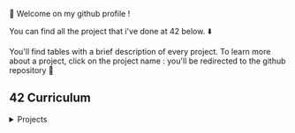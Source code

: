 :wave: Welcome on my github profile !

You can find all the project that i've done at 42 below. :arrow_down:

You'll find tables with a brief description of every project. To learn more about a project, click on the project name : you'll be redirected to the github repository :file_folder:

## 42 Curriculum

<details>
<summary>Projects</summary>

| Project                                                       | How cool ?                         | How difficult ?         | Has a great README ? | Language   | Goal                                                                              |
|---------------------------------------------------------------|------------------------------------|-------------------------|----------------------|------------|-----------------------------------------------------------------------------------|
| [minitalk](https://github.com/noctuelles/42-minitalk)         | :star: :star: :star: :star:        | :anger: :anger:         | :heavy_check_mark:   | C          | Discovering UNIX signals & bitwise.                                               |
| [fdf](https://github.com/noctuelles/42-fdf)                   | :star: :star: :star: :star: :star: | :anger: :anger: :anger: | :heavy_check_mark:   | C          | First step in computer graphic projection with the MiniLibX.                      |
| [ft_printf](https://github.com/noctuelles/42-printf)          | :star: :star: :star:               | :anger: :anger:         | :heavy_check_mark:   | C          | How about recoding the libc standard function printf ? The bonuses are formative. |
| [get_next_line](https://github.com/noctuelles/42-gnl)         | :star: :star: :star:               | :anger: :anger:         | :x:                  | C          | Read file descriptor, process data, return a line, repeat.                        |
| [libft](https://github.com/noctuelles/42-libft)               | :star: :star:                      | :anger:                 | :x:                  | C          | Your first C library. Your companion for the common-core.                         |
| [born2beroot](https://github.com/noctuelles/42-born2beroot)   | :star:                             | :anger:                 | :x:                  | Shell, CLI | Diving system administration using Debian / CentOS.                               |
| [push_swap](https://github.com/noctuelles/42-push_swap)       | :star: :star: :star: :star:        | :anger: :anger: :anger: | :heavy_check_mark:   | C          | Sorting an array of integer with the least move using push_swap instruction set.  |

### Rush

Rushes are weekend project that starts Friday at 8:42pm and ends Sunday at 11:42pm.

Subjects are usually hard and requieres a lot of investment : they can asks you to re-create a Space Invader game in your terminal using C/C++, create a Connect4 AI, or use a 30 years old forgotten language like YASL (no this is not Yet Another Scripting Language, you won't find any documentation on the web..) to display encrypted image on your terminal.

I loved them all, and i hope the pedadogy of 42 Paris (or even around the world) will maintain these exercices : they provide essential challenges to keep us outside our confort zone.

You can find below all the rush that i did.

|                            Name                            |          How cool ?         |  Language  |  Grade  |                                                      Description                                                      |         Status         |
|:----------------------------------------------------------:|:---------------------------:|:----------:|:-------:|:---------------------------------------------------------------------------------------------------------------------:|:----------------------:|
|  [Libunit](https://github.com/noctuelles/42-rush_libunit)  |     :star: :star: :star:    |    **C**   | **114** |                                   _Making a unit-test framework in C using fork()._                                   | **:heavy_check_mark:** |
|     [AlCu](https://github.com/noctuelles/42-rush_AlCu)     |     :star: :star: :star:    |    **C**   | **102** |                                  _Creating a nim misere game and making a small AI._                                  | **:heavy_check_mark:** |
| [Wong kar Wai](https://github.com/noctuelles/42-rush_2048) |     :star: :star: :star:    |    **C**   | **115** |                                    _A 2048 game in the terminal using libncurses._                                    | **:heavy_check_mark:** |
|     [Yasl](https://github.com/noctuelles/42-rush_yasl)     | :star: :star: :star: :star: |  **YASL**  | **100** | _Solving a set of exercices and creating a script that decodes Base64 encoded images and display it on the terminal._ | **:heavy_check_mark:** |
|      [Wordle](https://github.com/noctuelles/42-wordle)     |     :star: :star: :star:    | **Python** | **100** |                                    _Re-creating the famous game wordle in Python._                                    | **:heavy_check_mark:** |
|     [Connect4](https://github.com/Exio666/42-Connect4)     | :star: :star: :star: :star: |    **C**   | **100** |       _A connect4 game in the terminal with a powerful AI using the minimax algorithm with Alpha Beta pruning._       | **:heavy_check_mark:** |

</details>
